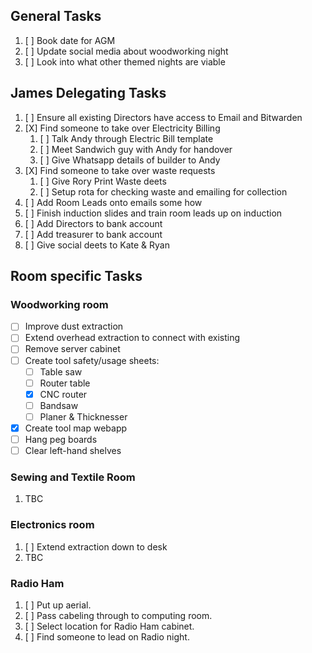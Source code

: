 ## General Tasks

1. [ ] Book date for AGM
2. [ ] Update social media about woodworking night
3. [ ] Look into what other themed nights are viable

## James Delegating Tasks
1. [ ] Ensure all existing Directors have access to Email and Bitwarden
2. [X] Find someone to take over Electricity Billing
    1. [ ] Talk Andy through Electric Bill template
    2. [ ] Meet Sandwich guy with Andy for handover
    3. [ ] Give Whatsapp details of builder to Andy
3. [X] Find someone to take over waste requests
    1. [ ] Give Rory Print Waste deets
    2. [ ] Setup rota for checking waste and emailing for collection
4. [ ] Add Room Leads onto emails some how
5. [ ] Finish induction slides and train room leads up on induction
6. [ ] Add Directors to bank account
7. [ ] Add treasurer to bank account
8. [ ] Give social deets to Kate & Ryan

## Room specific Tasks

### Woodworking room
- [ ] Improve dust extraction
- [ ] Extend overhead extraction to connect with existing
- [ ] Remove server cabinet
- [ ] Create tool safety/usage sheets:
  - [ ] Table saw
  - [ ] Router table
  - [X] CNC router
  - [ ] Bandsaw
  - [ ] Planer & Thicknesser
- [X] Create tool map webapp
- [ ] Hang peg boards
- [ ] Clear left-hand shelves

### Sewing and Textile Room
1. TBC

### Electronics room
1. [ ] Extend extraction down to desk
2. TBC

### Radio Ham
1. [ ] Put up aerial.
2. [ ] Pass cabeling through to computing room. 
3. [ ] Select location for Radio Ham cabinet.
4. [ ] Find someone to lead on Radio night.

